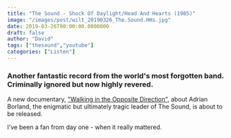 ```yaml
---
title: "The Sound - Shock Of Daylight/Head And Hearts (1985)"
image: "/images/post/wilt_20190326_The.Sound.HHs.jpg"
date: 2019-03-26T00:00:00.0000000
draft: false
author: "David"
tags: ["thesound","youtube"]
categories: ["Listen"]
---
```

### Another fantastic record from the world's most forgotten band. Criminally ignored but now highly revered. 

 A new documentary, ["Walking in the Opposite Direction"](https://www.youtube.com/watch?v=bI5xxXvB_Bs&amp;t=79s), about Adrian Borland, the enigmatic but ultimately tragic leader of The Sound, is about to be released.

 I've been a fan from day one - when it really mattered.